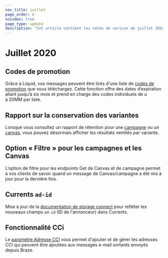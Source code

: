 ```yaml
--- 
nav_title: juillet
page_order: 6
noindex: true
page_type: update
description: "Cet article contient les notes de version de juillet 2020."
---
```

# Juillet 2020

## Codes de promotion

Grâce à Liquid, vos messages peuvent être tirés d'une liste de [codes de promotion]({{site.baseurl}}/user_guide/personalization_and_dynamic_content/promotion_codes/#promotion-codes) que vous téléchargez. Cette fonction offre des dates d’expiration allant jusqu’à six mois et prend en charge des codes individuels de u à 20MM par liste.

## Rapport sur la conservation des variantes

Lorsque vous consultez un rapport de rétention pour une [campagne]({{site.baseurl}}/user_guide/engagement_tools/campaigns/testing_and_more/retention_reports/) ou un [canvas]({{site.baseurl}}/user_guide/engagement_tools/canvas/retention_reports/), vous pouvez désormais afficher les résultats ventilés par variante. 

## Option « Filtre » pour les campagnes et les Canvas

L’option de filtre pour les endpoints Get de Canvas et de campagne permet à vos clients de savoir quand un message de Canvas/campagne a été mis à jour pour la dernière fois.

## Currents `ad-id`

Mise à jour de la [documentation de storage connect]({{site.baseurl}}/user_guide/data_and_analytics/braze_currents/event_glossary/message_engagement_events/#content-card-click-events) pour refléter les nouveaux champs `ad-id` (ID de l'annonceur) dans Currents.

## Fonctionnalité CCi

Le [paramètre Adresse CCI]({{site.baseurl}}/user_guide/administrative/app_settings/email_settings/) vous permet d'ajouter et de gérer les adresses CCI qui peuvent être ajoutées aux messages e-mail sortants envoyés depuis Braze.	


